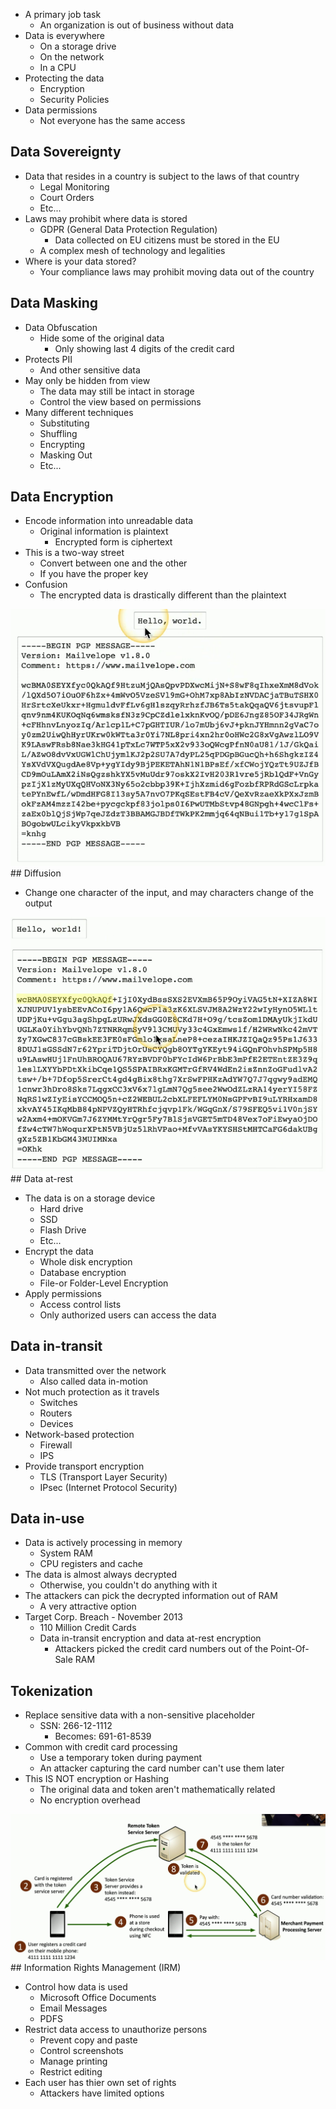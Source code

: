 - A primary job task
	- An organization is out of business without data
- Data is everywhere
	- On a storage drive
	- On the network
	- In a CPU
- Protecting the data
	- Encryption
	- Security Policies
- Data permissions
	- Not everyone has the same access

## Data Sovereignty
- Data that resides in a country is subject to the laws of that country
	- Legal Monitoring
	- Court Orders
	- Etc...
- Laws may prohibit where data is stored
	- GDPR (General Data Protection Regulation)
		- Data collected on EU citizens must be stored in the EU
	- A complex mesh of technology and legalities
- Where is your data stored?
	- Your compliance laws may prohibit moving data out of the country

## Data Masking
- Data Obfuscation
	- Hide some of the original data
		- Only showing last 4 digits of the credit card
- Protects PII
	- And other sensitive data
- May only be hidden from view
	- The data may still be intact in storage
	- Control the view based on permissions
- Many different techniques
	- Substituting
	- Shuffling
	- Encrypting
	- Masking Out
	- Etc...

## Data Encryption
- Encode information into unreadable data
	- Original information is plaintext
		- Encrypted form is ciphertext
- This is a two-way street
	- Convert between one and the other
	- If you have the proper key
- Confusion
	- The encrypted data is drastically different than the plaintext

![](Images/Pasted%20image%2020240320205716.png)## Diffusion
- Change one character of the input, and may characters change of the output

![](Images/Pasted%20image%2020240320205859.png)## Data at-rest
- The data is on a storage device
	- Hard drive
	- SSD
	- Flash Drive
	- Etc...
- Encrypt the data
	- Whole disk encryption
	- Database encryption
	- File-or Folder-Level Encryption
- Apply permissions
	- Access control lists
	- Only authorized users can access the data

## Data in-transit
- Data transmitted over the network
	- Also called data in-motion
- Not much protection as it travels
	- Switches
	- Routers
	- Devices
- Network-based protection
	- Firewall
	- IPS
- Provide transport encryption
	- TLS (Transport Layer Security)
	- IPsec (Internet Protocol Security)

## Data in-use
- Data is actively processing in memory
	- System RAM
	- CPU registers and cache
- The data is almost always decrypted
	- Otherwise, you couldn't do anything with it
- The attackers can pick the decrypted information out of RAM
	- A very attractive option
- Target Corp. Breach  -  November 2013
	- 110 Million Credit Cards
	- Data in-transit encryption and data at-rest encryption
		- Attackers picked the credit card numbers out of the Point-Of-Sale RAM

## Tokenization
- Replace sensitive data with a non-sensitive placeholder
	- SSN: 266-12-1112
		- Becomes: 691-61-8539
- Common with credit card processing
	- Use a temporary token during payment
	- An attacker capturing the card number can't use them later
- This IS NOT encryption or Hashing
	- The original data and token aren't mathematically related
	- No encryption overhead

![](Images/Pasted%20image%2020240320211145.png)## Information Rights Management (IRM)
- Control how data is used
	- Microsoft Office Documents
	- Email Messages
	- PDFS
- Restrict data access to unauthorize persons
	- Prevent copy and paste
	- Control screenshots
	- Manage printing
	- Restrict editing
- Each user has thier own set of rights
	- Attackers have limited options

